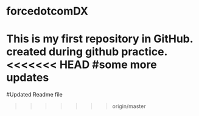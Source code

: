 # forcedotcomDX
This is my first repository in GitHub. created during github practice.
<<<<<<< HEAD
#some more updates
=======
#Updated Readme file
>>>>>>> origin/master
